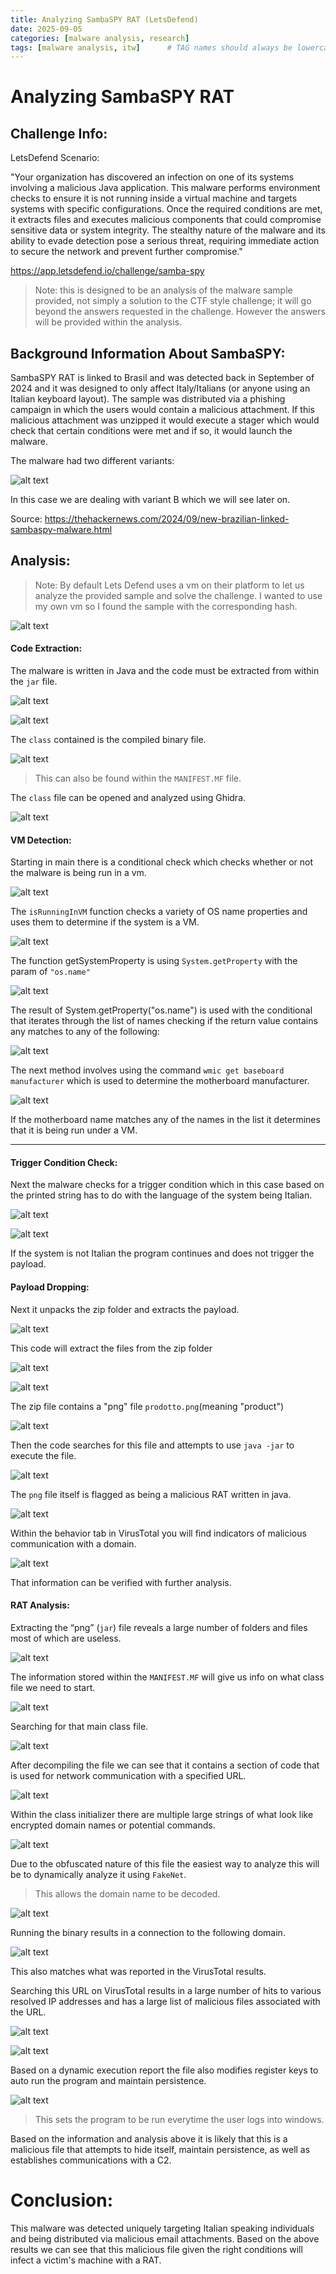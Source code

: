 ```yaml
---
title: Analyzing SambaSPY RAT (LetsDefend)
date: 2025-09-05
categories: [malware analysis, research]
tags: [malware analysis, itw]      # TAG names should always be lowercase
---
```




# Analyzing SambaSPY RAT 




## Challenge Info:


LetsDefend Scenario:


"Your organization has discovered an infection on one of its systems involving a malicious Java application. This malware performs environment checks to ensure it is not running inside a virtual machine and targets systems with specific configurations. Once the required conditions are met, it extracts files and executes malicious components that could compromise sensitive data or system integrity. The stealthy nature of the malware and its ability to evade detection pose a serious threat, requiring immediate action to secure the network and prevent further compromise."


<https://app.letsdefend.io/challenge/samba-spy>




> Note: this is designed to be an analysis of the malware sample provided, not simply a solution to the CTF style challenge; it will go beyond the answers requested in the challenge. However the answers will be provided within the analysis.








## Background Information About SambaSPY:


SambaSPY RAT is linked to Brasil and was detected back in September of 2024 and it was designed to only affect Italy/Italians (or anyone using an Italian keyboard layout). The sample was distributed via a phishing campaign in which the users would contain a malicious attachment. If this malicious attachment was unzipped it would execute a stager which would check that certain conditions were met and if so, it would launch the malware.


The malware had two different variants:




![alt text](../assets/imgs/sambaSPY/image-36.png)


In this case we are dealing with variant B which we will see later on.


Source:
<https://thehackernews.com/2024/09/new-brazilian-linked-sambaspy-malware.html>




## Analysis:


> Note: By default Lets Defend uses a vm on their platform to let us analyze the provided sample and solve the challenge. I wanted to use my own vm so I found the sample with the corresponding hash.


![alt text](../assets/imgs/sambaSPY/image-7.png)






#### Code Extraction:


The malware is written in Java and the code must be extracted from within the `jar` file.


![alt text](../assets/imgs/sambaSPY/image-8.png)


![alt text](../assets/imgs/sambaSPY/image-9.png)


 The `class` contained is the compiled binary file.


![alt text](../assets/imgs/sambaSPY/image-10.png)


> This can also be found within the `MANIFEST.MF` file.




The `class` file can be opened and analyzed using Ghidra.


![alt text](../assets/imgs/sambaSPY/image-11.png)






#### VM Detection:


Starting in main there is a conditional check which checks whether or not the malware is being run in a vm.


![alt text](../assets/imgs/sambaSPY/image-12.png)


The `isRunningInVM` function checks a variety of OS name properties and uses them to determine if the system is a VM.


![alt text](../assets/imgs/sambaSPY/image-13.png)


The function getSystemProperty is using `System.getProperty` with the param of `"os.name"`


![alt text](../assets/imgs/sambaSPY/image-14.png)


The result of System.getProperty("os.name") is used with the conditional that iterates through the list of names checking if the return value contains any matches to any of the following:


![alt text](../assets/imgs/sambaSPY/image-15.png)


The next method involves using the command `wmic get baseboard manufacturer` which is used to determine the motherboard manufacturer.




![alt text](../assets/imgs/sambaSPY/image-16.png)


If the motherboard name matches any of the names in the list it determines that it is being run under a VM.


---


#### Trigger Condition Check:


Next the malware checks for a trigger condition which in this case based on the printed string has to do with the language of the system being Italian.




![alt text](../assets/imgs/sambaSPY/image-17.png)




![alt text](../assets/imgs/sambaSPY/image-18.png)


If the system is not Italian the program continues and does not trigger the payload.




#### Payload Dropping:


Next it unpacks the zip folder and extracts the payload.


![alt text](../assets/imgs/sambaSPY/image-19.png)


This code will extract the files from the zip folder


![alt text](../assets/imgs/sambaSPY/image-20.png)


![alt text](../assets/imgs/sambaSPY/image-21.png)


The zip file contains a "png" file `prodotto.png`(meaning "product")


![alt text](../assets/imgs/sambaSPY/image-23.png)


Then the code searches for this file and attempts to use `java -jar` to execute the file.


![alt text](../assets/imgs/sambaSPY/image-24.png)




The `png` file itself is flagged as being a malicious RAT written in java. 


![alt text](../assets/imgs/sambaSPY/image-25.png)


Within the behavior tab in VirusTotal you will find indicators of malicious communication with a domain.


![alt text](../assets/imgs/sambaSPY/image-26.png)


That information can be verified with further analysis.




#### RAT Analysis:


Extracting the “png” (`jar`) file reveals a large number of folders and files most of which are useless.


![alt text](../assets/imgs/sambaSPY/image-27.png)


The information stored within the `MANIFEST.MF` will give us info on what class file we need to start.


![alt text](../assets/imgs/sambaSPY/image-28.png)


Searching for that main class file.


![alt text](../assets/imgs/sambaSPY/image-29.png)


After decompiling the file we can see that it contains a section of code that is used for network communication with a specified URL.


![alt text](../assets/imgs/sambaSPY/image-30.png)


Within the class initializer there are multiple large strings of what look like encrypted domain names or potential commands.


![alt text](../assets/imgs/sambaSPY/image-31.png)




Due to the obfuscated nature of this file the easiest way to analyze this will be to dynamically analyze it using `FakeNet`.


> This allows the domain name to be decoded.


![alt text](../assets/imgs/sambaSPY/image-32.png)


Running the binary results in a connection to the following domain.


![alt text](../assets/imgs/sambaSPY/image-33.png)


This also matches what was reported in the VirusTotal results.


Searching this URL on VirusTotal results in a large number of hits to various resolved IP addresses and has a large list of malicious files associated with the URL.


![alt text](../assets/imgs/sambaSPY/image-34.png)


![alt text](../assets/imgs/sambaSPY/image-35.png)




Based on a dynamic execution report the file also modifies register keys to auto run the program and maintain persistence.


![alt text](../assets/imgs/sambaSPY/image-37.png)


> This sets the program to be run everytime the user logs into windows.


Based on the information and analysis above it is likely that this is a malicious file that attempts to hide itself, maintain persistence, as well as establishes communications with a C2.








# Conclusion:


This malware was detected uniquely targeting Italian speaking individuals and being distributed via malicious email attachments. Based on the above results we can see that this malicious file given the right conditions will infect a victim's machine with a RAT.



































